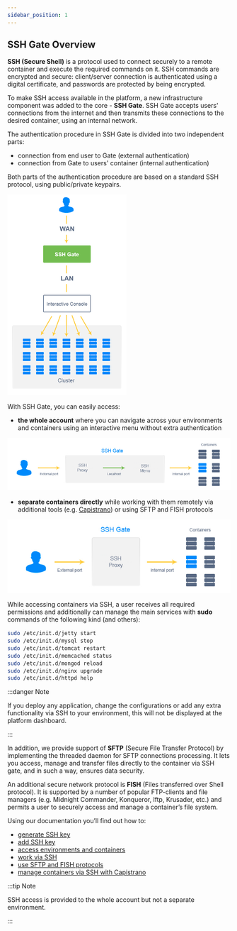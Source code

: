 ```yaml
---
sidebar_position: 1
---
```


## SSH Gate Overview

**SSH (Secure Shell)** is a protocol used to connect securely to a remote container and execute the required commands on it. SSH commands are encrypted and secure: client/server connection is authenticated using a digital certificate, and passwords are protected by being encrypted.

To make SSH access available in the platform, a new infrastructure component was added to the core - **SSH Gate**. SSH Gate accepts users' connections from the internet and then transmits these connections to the desired container, using an internal network.

The authentication procedure in SSH Gate is divided into two independent parts:

- connection from end user to Gate (external authentication)
- connection from Gate to users' container (internal authentication)

Both parts of the authentication procedure are based on a standard SSH protocol, using public/private keypairs.

<div style={{
    display:'flex',
    justifyContent: 'center',
    margin: '0 0 1rem 0'
}}>

![Locale Dropdown](./img/SSHOverview/01-ssh-gate-authentication.png)

</div>

With SSH Gate, you can easily access:

- **the whole account** where you can navigate across your environments and containers using an interactive menu without extra authentication

<div style={{
    display:'flex',
    justifyContent: 'center',
    margin: '0 0 1rem 0'
}}>

![Locale Dropdown](./img/SSHOverview/02-ssh-gate-to-account.png)

</div>

- **separate containers directly** while working with them remotely via additional tools (e.g. [Capistrano]( /docs/Deployment%20Tools/SSH/Capistrano)) or using SFTP and FISH protocols

<div style={{
    display:'flex',
    justifyContent: 'center',
    margin: '0 0 1rem 0'
}}>

![Locale Dropdown](./img/SSHOverview/03-ssh-gate-to-container.png)

</div>

While accessing containers via SSH, a user receives all required permissions and additionally can manage the main services with **sudo** commands of the following kind (and others):

```bash
sudo /etc/init.d/jetty start
sudo /etc/init.d/mysql stop
sudo /etc/init.d/tomcat restart
sudo /etc/init.d/memcached status
sudo /etc/init.d/mongod reload
sudo /etc/init.d/nginx upgrade
sudo /etc/init.d/httpd help
```

:::danger Note

If you deploy any application, change the configurations or add any extra functionality via SSH to your environment, this will not be displayed at the platform dashboard.

:::

In addition, we provide support of **SFTP** (Secure File Transfer Protocol) by implementing the threaded daemon for SFTP connections processing. It lets you access, manage and transfer files directly to the container via SSH gate, and in such a way, ensures data security.

An additional secure network protocol is **FISH** (Files transferred over Shell protocol). It is supported by a number of popular FTP-clients and file managers (e.g. Midnight Commander, Konqueror, lftp, Krusader, etc.) and permits a user to securely access and manage a container’s file system.

Using our documentation you’ll find out how to:

- [generate SSH key]( /docs/Deployment%20Tools/SSH/Generate%20SSH%20Key)
- [add SSH key]( /docs/Deployment%20Tools/SSH/Add%20SSH%20Key)
- [access environments and containers]( /docs/Deployment%20Tools/SSH/SSH%20Access/Overview)
- [work via SSH](https://cloudmydc.com/)
- [use SFTP and FISH protocols]( /docs/Deployment%20Tools/SSH/SSH%20Protocols)
- [manage containers via SSH with Capistrano]( /docs/Deployment%20Tools/SSH/Capistrano)

:::tip Note

SSH access is provided to the whole account but not a separate environment.

:::
